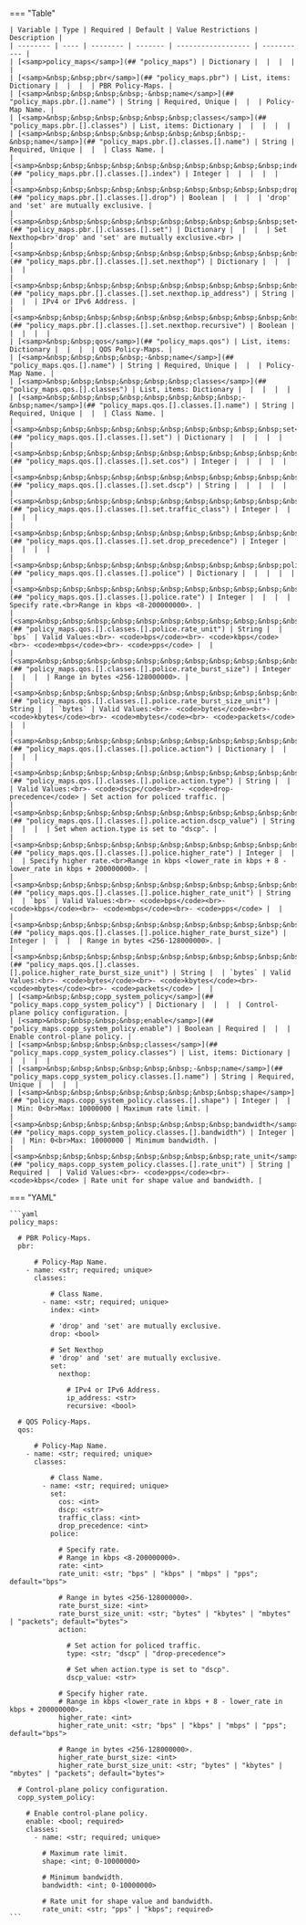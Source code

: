 <!--
  ~ Copyright (c) 2024 Arista Networks, Inc.
  ~ Use of this source code is governed by the Apache License 2.0
  ~ that can be found in the LICENSE file.
  -->
=== "Table"

    | Variable | Type | Required | Default | Value Restrictions | Description |
    | -------- | ---- | -------- | ------- | ------------------ | ----------- |
    | [<samp>policy_maps</samp>](## "policy_maps") | Dictionary |  |  |  |  |
    | [<samp>&nbsp;&nbsp;pbr</samp>](## "policy_maps.pbr") | List, items: Dictionary |  |  |  | PBR Policy-Maps. |
    | [<samp>&nbsp;&nbsp;&nbsp;&nbsp;-&nbsp;name</samp>](## "policy_maps.pbr.[].name") | String | Required, Unique |  |  | Policy-Map Name. |
    | [<samp>&nbsp;&nbsp;&nbsp;&nbsp;&nbsp;&nbsp;classes</samp>](## "policy_maps.pbr.[].classes") | List, items: Dictionary |  |  |  |  |
    | [<samp>&nbsp;&nbsp;&nbsp;&nbsp;&nbsp;&nbsp;&nbsp;&nbsp;-&nbsp;name</samp>](## "policy_maps.pbr.[].classes.[].name") | String | Required, Unique |  |  | Class Name. |
    | [<samp>&nbsp;&nbsp;&nbsp;&nbsp;&nbsp;&nbsp;&nbsp;&nbsp;&nbsp;&nbsp;index</samp>](## "policy_maps.pbr.[].classes.[].index") | Integer |  |  |  |  |
    | [<samp>&nbsp;&nbsp;&nbsp;&nbsp;&nbsp;&nbsp;&nbsp;&nbsp;&nbsp;&nbsp;drop</samp>](## "policy_maps.pbr.[].classes.[].drop") | Boolean |  |  |  | 'drop' and 'set' are mutually exclusive. |
    | [<samp>&nbsp;&nbsp;&nbsp;&nbsp;&nbsp;&nbsp;&nbsp;&nbsp;&nbsp;&nbsp;set</samp>](## "policy_maps.pbr.[].classes.[].set") | Dictionary |  |  |  | Set Nexthop<br>'drop' and 'set' are mutually exclusive.<br> |
    | [<samp>&nbsp;&nbsp;&nbsp;&nbsp;&nbsp;&nbsp;&nbsp;&nbsp;&nbsp;&nbsp;&nbsp;&nbsp;nexthop</samp>](## "policy_maps.pbr.[].classes.[].set.nexthop") | Dictionary |  |  |  |  |
    | [<samp>&nbsp;&nbsp;&nbsp;&nbsp;&nbsp;&nbsp;&nbsp;&nbsp;&nbsp;&nbsp;&nbsp;&nbsp;&nbsp;&nbsp;ip_address</samp>](## "policy_maps.pbr.[].classes.[].set.nexthop.ip_address") | String |  |  |  | IPv4 or IPv6 Address. |
    | [<samp>&nbsp;&nbsp;&nbsp;&nbsp;&nbsp;&nbsp;&nbsp;&nbsp;&nbsp;&nbsp;&nbsp;&nbsp;&nbsp;&nbsp;recursive</samp>](## "policy_maps.pbr.[].classes.[].set.nexthop.recursive") | Boolean |  |  |  |  |
    | [<samp>&nbsp;&nbsp;qos</samp>](## "policy_maps.qos") | List, items: Dictionary |  |  |  | QOS Policy-Maps. |
    | [<samp>&nbsp;&nbsp;&nbsp;&nbsp;-&nbsp;name</samp>](## "policy_maps.qos.[].name") | String | Required, Unique |  |  | Policy-Map Name. |
    | [<samp>&nbsp;&nbsp;&nbsp;&nbsp;&nbsp;&nbsp;classes</samp>](## "policy_maps.qos.[].classes") | List, items: Dictionary |  |  |  |  |
    | [<samp>&nbsp;&nbsp;&nbsp;&nbsp;&nbsp;&nbsp;&nbsp;&nbsp;-&nbsp;name</samp>](## "policy_maps.qos.[].classes.[].name") | String | Required, Unique |  |  | Class Name. |
    | [<samp>&nbsp;&nbsp;&nbsp;&nbsp;&nbsp;&nbsp;&nbsp;&nbsp;&nbsp;&nbsp;set</samp>](## "policy_maps.qos.[].classes.[].set") | Dictionary |  |  |  |  |
    | [<samp>&nbsp;&nbsp;&nbsp;&nbsp;&nbsp;&nbsp;&nbsp;&nbsp;&nbsp;&nbsp;&nbsp;&nbsp;cos</samp>](## "policy_maps.qos.[].classes.[].set.cos") | Integer |  |  |  |  |
    | [<samp>&nbsp;&nbsp;&nbsp;&nbsp;&nbsp;&nbsp;&nbsp;&nbsp;&nbsp;&nbsp;&nbsp;&nbsp;dscp</samp>](## "policy_maps.qos.[].classes.[].set.dscp") | String |  |  |  |  |
    | [<samp>&nbsp;&nbsp;&nbsp;&nbsp;&nbsp;&nbsp;&nbsp;&nbsp;&nbsp;&nbsp;&nbsp;&nbsp;traffic_class</samp>](## "policy_maps.qos.[].classes.[].set.traffic_class") | Integer |  |  |  |  |
    | [<samp>&nbsp;&nbsp;&nbsp;&nbsp;&nbsp;&nbsp;&nbsp;&nbsp;&nbsp;&nbsp;&nbsp;&nbsp;drop_precedence</samp>](## "policy_maps.qos.[].classes.[].set.drop_precedence") | Integer |  |  |  |  |
    | [<samp>&nbsp;&nbsp;&nbsp;&nbsp;&nbsp;&nbsp;&nbsp;&nbsp;&nbsp;&nbsp;police</samp>](## "policy_maps.qos.[].classes.[].police") | Dictionary |  |  |  |  |
    | [<samp>&nbsp;&nbsp;&nbsp;&nbsp;&nbsp;&nbsp;&nbsp;&nbsp;&nbsp;&nbsp;&nbsp;&nbsp;rate</samp>](## "policy_maps.qos.[].classes.[].police.rate") | Integer |  |  |  | Specify rate.<br>Range in kbps <8-200000000>. |
    | [<samp>&nbsp;&nbsp;&nbsp;&nbsp;&nbsp;&nbsp;&nbsp;&nbsp;&nbsp;&nbsp;&nbsp;&nbsp;rate_unit</samp>](## "policy_maps.qos.[].classes.[].police.rate_unit") | String |  | `bps` | Valid Values:<br>- <code>bps</code><br>- <code>kbps</code><br>- <code>mbps</code><br>- <code>pps</code> |  |
    | [<samp>&nbsp;&nbsp;&nbsp;&nbsp;&nbsp;&nbsp;&nbsp;&nbsp;&nbsp;&nbsp;&nbsp;&nbsp;rate_burst_size</samp>](## "policy_maps.qos.[].classes.[].police.rate_burst_size") | Integer |  |  |  | Range in bytes <256-128000000>. |
    | [<samp>&nbsp;&nbsp;&nbsp;&nbsp;&nbsp;&nbsp;&nbsp;&nbsp;&nbsp;&nbsp;&nbsp;&nbsp;rate_burst_size_unit</samp>](## "policy_maps.qos.[].classes.[].police.rate_burst_size_unit") | String |  | `bytes` | Valid Values:<br>- <code>bytes</code><br>- <code>kbytes</code><br>- <code>mbytes</code><br>- <code>packets</code> |  |
    | [<samp>&nbsp;&nbsp;&nbsp;&nbsp;&nbsp;&nbsp;&nbsp;&nbsp;&nbsp;&nbsp;&nbsp;&nbsp;action</samp>](## "policy_maps.qos.[].classes.[].police.action") | Dictionary |  |  |  |  |
    | [<samp>&nbsp;&nbsp;&nbsp;&nbsp;&nbsp;&nbsp;&nbsp;&nbsp;&nbsp;&nbsp;&nbsp;&nbsp;&nbsp;&nbsp;type</samp>](## "policy_maps.qos.[].classes.[].police.action.type") | String |  |  | Valid Values:<br>- <code>dscp</code><br>- <code>drop-precedence</code> | Set action for policed traffic. |
    | [<samp>&nbsp;&nbsp;&nbsp;&nbsp;&nbsp;&nbsp;&nbsp;&nbsp;&nbsp;&nbsp;&nbsp;&nbsp;&nbsp;&nbsp;dscp_value</samp>](## "policy_maps.qos.[].classes.[].police.action.dscp_value") | String |  |  |  | Set when action.type is set to "dscp". |
    | [<samp>&nbsp;&nbsp;&nbsp;&nbsp;&nbsp;&nbsp;&nbsp;&nbsp;&nbsp;&nbsp;&nbsp;&nbsp;higher_rate</samp>](## "policy_maps.qos.[].classes.[].police.higher_rate") | Integer |  |  |  | Specify higher rate.<br>Range in kbps <lower_rate in kbps + 8 - lower_rate in kbps + 200000000>. |
    | [<samp>&nbsp;&nbsp;&nbsp;&nbsp;&nbsp;&nbsp;&nbsp;&nbsp;&nbsp;&nbsp;&nbsp;&nbsp;higher_rate_unit</samp>](## "policy_maps.qos.[].classes.[].police.higher_rate_unit") | String |  | `bps` | Valid Values:<br>- <code>bps</code><br>- <code>kbps</code><br>- <code>mbps</code><br>- <code>pps</code> |  |
    | [<samp>&nbsp;&nbsp;&nbsp;&nbsp;&nbsp;&nbsp;&nbsp;&nbsp;&nbsp;&nbsp;&nbsp;&nbsp;higher_rate_burst_size</samp>](## "policy_maps.qos.[].classes.[].police.higher_rate_burst_size") | Integer |  |  |  | Range in bytes <256-128000000>. |
    | [<samp>&nbsp;&nbsp;&nbsp;&nbsp;&nbsp;&nbsp;&nbsp;&nbsp;&nbsp;&nbsp;&nbsp;&nbsp;higher_rate_burst_size_unit</samp>](## "policy_maps.qos.[].classes.[].police.higher_rate_burst_size_unit") | String |  | `bytes` | Valid Values:<br>- <code>bytes</code><br>- <code>kbytes</code><br>- <code>mbytes</code><br>- <code>packets</code> |  |
    | [<samp>&nbsp;&nbsp;copp_system_policy</samp>](## "policy_maps.copp_system_policy") | Dictionary |  |  |  | Control-plane policy configuration. |
    | [<samp>&nbsp;&nbsp;&nbsp;&nbsp;enable</samp>](## "policy_maps.copp_system_policy.enable") | Boolean | Required |  |  | Enable control-plane policy. |
    | [<samp>&nbsp;&nbsp;&nbsp;&nbsp;classes</samp>](## "policy_maps.copp_system_policy.classes") | List, items: Dictionary |  |  |  |  |
    | [<samp>&nbsp;&nbsp;&nbsp;&nbsp;&nbsp;&nbsp;-&nbsp;name</samp>](## "policy_maps.copp_system_policy.classes.[].name") | String | Required, Unique |  |  |  |
    | [<samp>&nbsp;&nbsp;&nbsp;&nbsp;&nbsp;&nbsp;&nbsp;&nbsp;shape</samp>](## "policy_maps.copp_system_policy.classes.[].shape") | Integer |  |  | Min: 0<br>Max: 10000000 | Maximum rate limit. |
    | [<samp>&nbsp;&nbsp;&nbsp;&nbsp;&nbsp;&nbsp;&nbsp;&nbsp;bandwidth</samp>](## "policy_maps.copp_system_policy.classes.[].bandwidth") | Integer |  |  | Min: 0<br>Max: 10000000 | Minimum bandwidth. |
    | [<samp>&nbsp;&nbsp;&nbsp;&nbsp;&nbsp;&nbsp;&nbsp;&nbsp;rate_unit</samp>](## "policy_maps.copp_system_policy.classes.[].rate_unit") | String | Required |  | Valid Values:<br>- <code>pps</code><br>- <code>kbps</code> | Rate unit for shape value and bandwidth. |

=== "YAML"

    ```yaml
    policy_maps:

      # PBR Policy-Maps.
      pbr:

          # Policy-Map Name.
        - name: <str; required; unique>
          classes:

              # Class Name.
            - name: <str; required; unique>
              index: <int>

              # 'drop' and 'set' are mutually exclusive.
              drop: <bool>

              # Set Nexthop
              # 'drop' and 'set' are mutually exclusive.
              set:
                nexthop:

                  # IPv4 or IPv6 Address.
                  ip_address: <str>
                  recursive: <bool>

      # QOS Policy-Maps.
      qos:

          # Policy-Map Name.
        - name: <str; required; unique>
          classes:

              # Class Name.
            - name: <str; required; unique>
              set:
                cos: <int>
                dscp: <str>
                traffic_class: <int>
                drop_precedence: <int>
              police:

                # Specify rate.
                # Range in kbps <8-200000000>.
                rate: <int>
                rate_unit: <str; "bps" | "kbps" | "mbps" | "pps"; default="bps">

                # Range in bytes <256-128000000>.
                rate_burst_size: <int>
                rate_burst_size_unit: <str; "bytes" | "kbytes" | "mbytes" | "packets"; default="bytes">
                action:

                  # Set action for policed traffic.
                  type: <str; "dscp" | "drop-precedence">

                  # Set when action.type is set to "dscp".
                  dscp_value: <str>

                # Specify higher rate.
                # Range in kbps <lower_rate in kbps + 8 - lower_rate in kbps + 200000000>.
                higher_rate: <int>
                higher_rate_unit: <str; "bps" | "kbps" | "mbps" | "pps"; default="bps">

                # Range in bytes <256-128000000>.
                higher_rate_burst_size: <int>
                higher_rate_burst_size_unit: <str; "bytes" | "kbytes" | "mbytes" | "packets"; default="bytes">

      # Control-plane policy configuration.
      copp_system_policy:

        # Enable control-plane policy.
        enable: <bool; required>
        classes:
          - name: <str; required; unique>

            # Maximum rate limit.
            shape: <int; 0-10000000>

            # Minimum bandwidth.
            bandwidth: <int; 0-10000000>

            # Rate unit for shape value and bandwidth.
            rate_unit: <str; "pps" | "kbps"; required>
    ```
